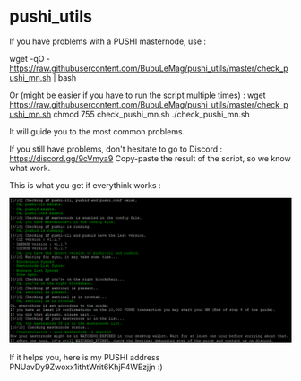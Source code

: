 # pushi_utils

If you have problems with a PUSHI masternode, use :

wget -qO - https://raw.githubusercontent.com/BubuLeMag/pushi_utils/master/check_pushi_mn.sh | bash

Or (might be easier if you have to run the script multiple times) :
wget https://raw.githubusercontent.com/BubuLeMag/pushi_utils/master/check_pushi_mn.sh
chmod 755 check_pushi_mn.sh
./check_pushi_mn.sh

It will guide you to the most common problems.

If you still have problems, don't hesitate to go to Discord : https://discord.gg/9cVmya9
Copy-paste the result of the script, so we know what work.

This is what you get if everythink works :

![Example](img/example.png)

If it helps you, here is my PUSHI address PNUavDy9Zwoxx1ithtWrit6KhjF4WEzjjn
:)
